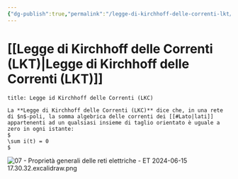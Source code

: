 ```yaml
---
{"dg-publish":true,"permalink":"/legge-di-kirchhoff-delle-correnti-lkt/","tags":["UNI"]}
---
```


# [[Legge di Kirchhoff delle Correnti (LKT)\|Legge di Kirchhoff delle Correnti (LKT)]]

```ad-Teo
title: Legge id Kirchhoff delle Correnti (LKC)

La **Legge di Kirchhoff delle Correnti (LKC)** dice che, in una rete di $n$-poli, la somma algebrica delle correnti dei [[#Lato|lati]] appartenenti ad un qualsiasi insieme di taglio orientato è uguale a zero in ogni istante:
$
\sum i(t) = 0
$

```

![07 - Proprietà generali delle reti elettriche - ET 2024-06-15 17.30.32.excalidraw.png](/img/user/Excalidraw/07%20-%20Propriet%C3%A0%20generali%20delle%20reti%20elettriche%20-%20ET%202024-06-15%2017.30.32.excalidraw.png)




